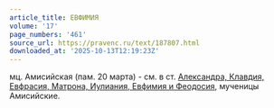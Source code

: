 ```yaml
---
article_title: ЕВФИМИЯ
volume: '17'
page_numbers: '461'
source_url: https://pravenc.ru/text/187807.html
downloaded_at: '2025-10-13T12:19:23Z'
---
```


мц. Амисийская (пам. 20 марта) - см. в ст. [Александра, Клавдия, Евфрасия, Матрона, Иулиания, Евфимия и Феодосия](<https://pravenc.ru/text/Александра  Клавдия  Евфрасия  Матрона  Иулиания  Евфимия и Феодосия.html>), мученицы Амисийские.
